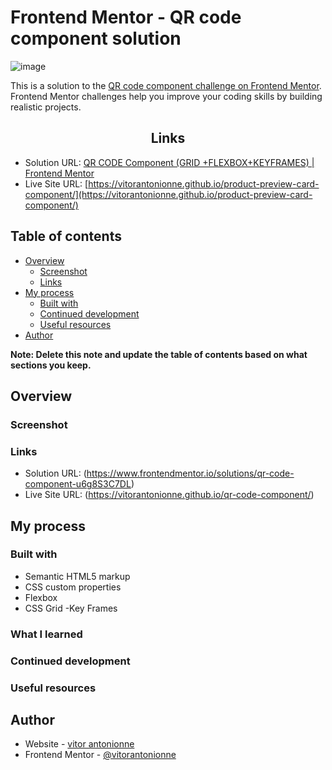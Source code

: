 # Frontend Mentor - QR code component solution

![image](https://user-images.githubusercontent.com/114239671/209874781-5d828e00-784d-4dac-bac7-0b0037f1d6f1.png)

This is a solution to the [QR code component challenge on Frontend Mentor](https://www.frontendmentor.io/challenges/qr-code-component-iux_sIO_H). Frontend Mentor challenges help you improve your coding skills by building realistic projects. 

<h2 align="center">Links</h2>

- Solution URL: [QR CODE Component (GRID +FLEXBOX+KEYFRAMES) | Frontend Mentor](https://www.frontendmentor.io/solutions/qr-code-component-u6g8S3C7DL)
- Live Site URL: [https://vitorantonionne.github.io/product-preview-card-component/](https://vitorantonionne.github.io/product-preview-card-component/)

## Table of contents

- [Overview](#overview)
  - [Screenshot](#screenshot)
  - [Links](#links)
- [My process](#my-process)
  - [Built with](#built-with)
  - [Continued development](#continued-development)
  - [Useful resources](#useful-resources)
- [Author](#author)


**Note: Delete this note and update the table of contents based on what sections you keep.**

## Overview

### Screenshot

### Links

- Solution URL: (https://www.frontendmentor.io/solutions/qr-code-component-u6g8S3C7DL)
- Live Site URL: (https://vitorantonionne.github.io/qr-code-component/)

## My process

### Built with

- Semantic HTML5 markup
- CSS custom properties
- Flexbox
- CSS Grid
-Key Frames

### What I learned


### Continued development


### Useful resources


## Author

- Website - [vitor antonionne](https://github.com/vitorantonionne)
- Frontend Mentor - [@vitorantonionne](https://www.frontendmentor.io/profile/vitorantonionne)
